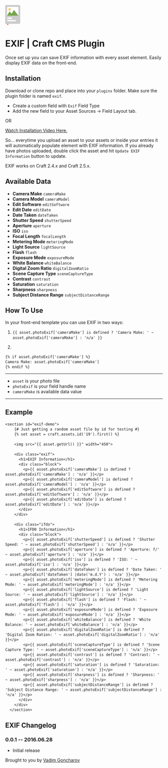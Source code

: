 ![Screenshot](resources/screenshots/plugin_logo.png)

# EXIF | Craft CMS Plugin

Once set up you can save EXIF information with every asset element. Easily display EXIF data on the front-end.



## Installation

Download or clone repo and place into your `plugins` folder. Make sure the plugin folder is named `exif`.

* Create a custom field with `Exif` Field Type
* Add the new field to your Asset Sources -> Field Layout tab.

OR

[Watch Installation Video Here.](https://www.youtube.com/watch?v=-G-fCaOhCSY)


So... everytime you upload an asset to your assets or inside your entries it will automatically populate element with EXIF information. If you already have photos uploaded, double click the asset and hit `Update EXIF Information` button to update.


EXIF works on Craft 2.4.x and Craft 2.5.x.

## Available Data


* **Camera Make** `cameraMake`
* **Camera Model** `cameraModel`
* **Edit Software** `editSoftware`
* **Edit Date** `editDate`
* **Date Taken** `dateTaken`
* **Shutter Speed** `shutterSpeed`
* **Aperture** `aperture`
* **ISO** `iso`
* **Focal Length** `focalLength`
* **Metering Mode** `meteringMode`
* **Light Source** `lightSource`
* **Flash** `flash`
* **Exposure Mode** `exposureMode`
* **White Balance** `whiteBalance`
* **Digital Zoom Ratio** `digitalZoomRatio`
* **Scene Capture Type** `sceneCaptureType`
* **Contrast** `contrast`
* **Saturation** `saturation`
* **Sharpness** `sharpness`
* **Subject Distance Range** `subjectDistanceRange`




## How To Use

In your front-end template you can use EXIF in two ways:


1. `{{ asset.photoExif['cameraMake'] is defined ? 'Camera Make: ' ~ asset.photoExif['cameraMake'] : 'n/a' }}`

2.
```
{% if asset.photoExif['cameraMake'] %}
Camera Make: asset.photoExif['cameraMake']
{% endif %}
```
___

* `asset` is your photo file
* `photoExif` is your field handle name
* `cameraMake` is available data value

___

## Example


```
<section id="exif-demo">
    {# Just getting a random asset file by id for testing #}
    {% set asset = craft.assets.id('19').first() %}

    <img src="{{ asset.getUrl() }}" width="450">
    
    <div class="exif">
      <h1>EXIF Information</h1>
      <div class="block">
        <p>{{ asset.photoExif['cameraMake'] is defined ? asset.photoExif['cameraMake'] : 'n/a' }}</p>
        <p>{{ asset.photoExif['cameraModel'] is defined ? asset.photoExif['cameraModel'] : 'n/a' }}</p>
        <p>{{ asset.photoExif['editSoftware'] is defined ? asset.photoExif['editSoftware'] : 'n/a' }}</p>
        <p>{{ asset.photoExif['editDate'] is defined ? asset.photoExif['editDate'] : 'n/a' }}</p>
      </div>
    </div>
    
    <div class="ifdo">
      <h1>IFD0 Information</h1>
      <div class="block">
        <p>{{ asset.photoExif['shutterSpeed'] is defined ? 'Shutter Speed: ' ~ asset.photoExif['shutterSpeed'] : 'n/a' }}</p>
        <p>{{ asset.photoExif['aperture'] is defined ? 'Aperture: f/' ~ asset.photoExif['aperture'] : 'n/a' }}</p>
        <p>{{ asset.photoExif['iso'] is defined ? 'ISO: ' ~ asset.photoExif['iso'] : 'n/a' }}</p>
        <p>{{ asset.photoExif['dateTaken'] is defined ? 'Date Taken: ' ~ asset.photoExif['dateTaken'] |date('m.d.Y') : 'n/a' }}</p>
        <p>{{ asset.photoExif['meteringMode'] is defined ? 'Metering Mode: ' ~ asset.photoExif['meteringMode'] : 'n/a' }}</p>
        <p>{{ asset.photoExif['lightSource'] is defined ? 'Light Source: ' ~ asset.photoExif['lightSource'] : 'n/a' }}</p>
        <p>{{ asset.photoExif['flash'] is defined ? 'Flash: ' ~ asset.photoExif['flash'] : 'n/a' }}</p>
        <p>{{ asset.photoExif['exposureMode'] is defined ? 'Exposure Mode: ' ~ asset.photoExif['exposureMode'] : 'n/a' }}</p>
        <p>{{ asset.photoExif['whiteBalance'] is defined ? 'White Balance: ' ~ asset.photoExif['whiteBalance'] : 'n/a' }}</p>
        <p>{{ asset.photoExif['digitalZoomRatio'] is defined ? 'Digital Zoom Ration: ' ~ asset.photoExif['digitalZoomRatio'] : 'n/a' }}</p>
        <p>{{ asset.photoExif['sceneCaptureType'] is defined ? 'Scene Capture Type: ' ~ asset.photoExif['sceneCaptureType'] : 'n/a' }}</p>
        <p>{{ asset.photoExif['contrast'] is defined ? 'Contrast: ' ~ asset.photoExif['contrast'] : 'n/a' }}</p>
        <p>{{ asset.photoExif['saturation'] is defined ? 'Saturation: ' ~ asset.photoExif['saturation'] : 'n/a' }}</p>
        <p>{{ asset.photoExif['sharpness'] is defined ? 'Sharpness: ' ~ asset.photoExif['sharpness'] : 'n/a' }}</p>
        <p>{{ asset.photoExif['subjectDistanceRange'] is defined ? 'Subject Distance Range: ' ~ asset.photoExif['subjectDistanceRange'] : 'n/a' }}</p>
      </div>
    </div>
  </section>
```

## EXIF Changelog

### 0.0.1 -- 2016.06.28

* Initial release

Brought to you by [Vadim Goncharov](http://photocollections.io)
